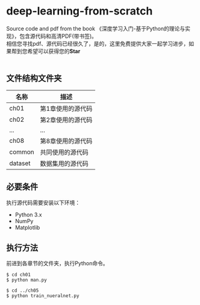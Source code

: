 # deep-learning-from-scratch
Source code and pdf from the book 《深度学习入门-基于Python的理论与实现》，包含源代码和高清PDF(带书签)。<br>
相信您寻找pdf、源代码已经很久了，是的，这里免费提供大家一起学习进步，如果帮到您希望可以获得您的**Star**
<br>
<br>

## 文件结构文件夹
名称 | 描述
---- | -----
ch01  | 第1章使用的源代码
ch02	| 第2章使用的源代码
...   |	...
ch08	| 第8章使用的源代码
common |	共同使用的源代码
dataset	| 数据集用的源代码

## 必要条件
执行源代码需要安装以下环境：
* Python 3.x
* NumPy
* Matplotlib

## 执行方法
前进到各章节的文件夹，执行Python命令。

```
$ cd ch01
$ python man.py

$ cd ../ch05
$ python train_nueralnet.py
```
